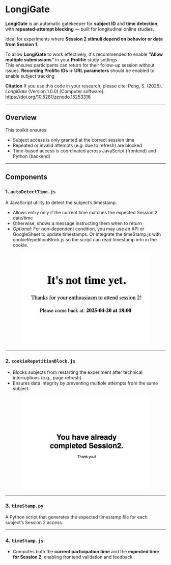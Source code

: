 # LongiGate

**LongiGate** is an automatic gatekeeper for **subject ID** and **time detection**, with **repeated-attempt blocking** — built for longitudinal online studies.

Ideal for experiments where **Session 2 stimuli depend on behavior or data from Session 1**.

To allow **LongiGate** to work effectively, it's recommended to enable **"Allow multiple submissions"** in your **Prolific** study settings.  
This ensures participants can return for their follow-up session without issues.
**Recording Prolific IDs -> URL parameters** should be enabled to enable subject tracking

**Citation**
If you use this code in your research, please cite:
Peng, S. (2025). *LongiGate* (Version 1.0.0) [Computer software]. https://doi.org/10.5281/zenodo.15253316

---

## Overview

This toolkit ensures:

- Subject access is only granted at the correct session time
- Repeated or invalid attempts (e.g. due to refresh) are blocked
- Time-based access is coordinated across JavaScript (frontend) and Python (backend)

---

## Components

### 1. `autoDetectTime.js`
A JavaScript utility to detect the subject’s timestamp.  
- Allows entry only if the current time matches the expected Session 2 date/time  
- Otherwise, shows a message instructing them when to return
- *Optional:* For non-dependent condition, you may use an API or GoogleSheet to update timestamps. Or integrate the timeStamp.js with cookieRepetitionBlock.js so the script can read timestamp info in the cookie.

<div align="center">
  <img src="./assets/timeDetect.png" width="400"/>
</div>

---

### 2. `cookieRepetitionBlock.js`
- Blocks subjects from restarting the experiment after technical interruptions (e.g., page refresh).  
- Ensures data integrity by preventing multiple attempts from the same subject.
<div align="center">
  <img src="./assets/RepetitionBlock.png" width="400"/>
</div>

---

### 3. `timeStamp.py`
A Python script that generates the expected timestamp file for each subject’s Session 2 access.  

---

### 4. `timeStamp.js`
- Computes both the **current participation time** and the **expected time for Session 2**, enabling frontend validation and feedback.
